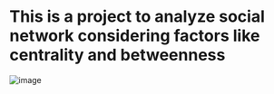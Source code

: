 # This is a project to analyze social network considering factors like centrality and betweenness

![image](https://github.com/user-attachments/assets/977f6e98-6af9-4d7c-8b71-ef9f96468932)

